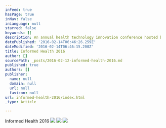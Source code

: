 ```yaml
---
inFeed: true
hasPage: true
inNav: false
inLanguage: null
starred: false
keywords: []
description: An annual health technology innovation conference hosted by the University of California San Francisco
datePublished: '2016-02-14T06:46:26.259Z'
dateModified: '2016-02-14T06:46:15.200Z'
title: Informed Health 2016
author: []
sourcePath: _posts/2016-02-12-informed-health-2016.md
published: true
authors: []
publisher:
  name: null
  domain: null
  url: null
  favicon: null
url: informed-health-2016/index.html
_type: Article

---
```

Informed Health 2016
![](https://the-grid-user-content.s3-us-west-2.amazonaws.com/d60934c1-60de-4bb9-9699-8fc9692aca43.gif)
![](https://the-grid-user-content.s3-us-west-2.amazonaws.com/e5b21ff8-4d3b-46e9-ae60-92247ab8d80f.jpg)
![](https://the-grid-user-content.s3-us-west-2.amazonaws.com/8a306cce-5b7f-4791-be59-5ed96fae169e.jpg)